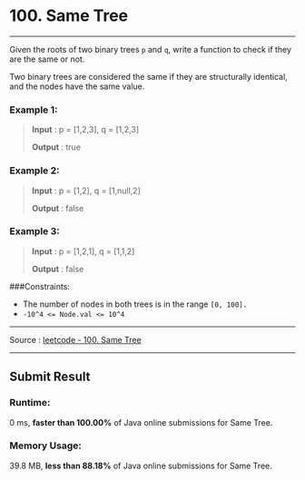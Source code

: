 # 100. Same Tree
-- --
Given the roots of two binary trees `p` and `q`, write a function to check if they are the same or not.

Two binary trees are considered the same if they are structurally identical, and the nodes have the same value.

### Example 1:
> **Input** : p = [1,2,3], q = [1,2,3]
> 
> **Output** : true

### Example 2:
> **Input** : p = [1,2], q = [1,null,2]
>
> **Output** : false

### Example 3:
> **Input** : p = [1,2,1], q = [1,1,2]
>
> **Output** : false

###Constraints:
* The number of nodes in both trees is in the range `[0, 100].`
* `-10^4 <= Node.val <= 10^4`

-- --
Source : [leetcode - 100. Same Tree](https://leetcode.com/problems/same-tree/)

-- --
## Submit Result

### Runtime: 
0 ms, **faster than 100.00%** of Java online submissions for Same Tree.

### Memory Usage:
39.8 MB, **less than 88.18%** of Java online submissions for Same Tree.